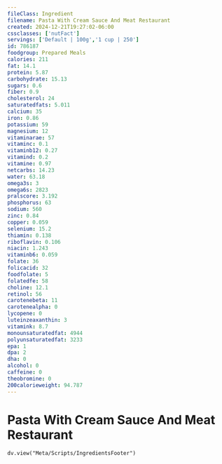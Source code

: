 ```yaml
---
fileClass: Ingredient
filename: Pasta With Cream Sauce And Meat Restaurant
created: 2024-12-21T19:27:02-06:00
cssclasses: ['nutFact']
servings: ['Default | 100g','1 cup | 250']
id: 786187
foodgroup: Prepared Meals
calories: 211
fat: 14.1
protein: 5.87
carbohydrate: 15.13
sugars: 0.6
fiber: 0.9
cholesterol: 24
saturatedfats: 5.011
calcium: 35
iron: 0.86
potassium: 59
magnesium: 12
vitaminarae: 57
vitaminc: 0.1
vitaminb12: 0.27
vitamind: 0.2
vitamine: 0.97
netcarbs: 14.23
water: 63.18
omega3s: 3
omega6s: 2823
pralscore: 3.192
phosphorus: 63
sodium: 560
zinc: 0.84
copper: 0.059
selenium: 15.2
thiamin: 0.138
riboflavin: 0.106
niacin: 1.243
vitaminb6: 0.059
folate: 36
folicacid: 32
foodfolate: 5
folatedfe: 58
choline: 12.1
retinol: 56
carotenebeta: 11
carotenealpha: 0
lycopene: 0
luteinzeaxanthin: 3
vitamink: 8.7
monounsaturatedfat: 4944
polyunsaturatedfat: 3233
epa: 1
dpa: 2
dha: 0
alcohol: 0
caffeine: 0
theobromine: 0
200calorieweight: 94.787
---
```


# Pasta With Cream Sauce And Meat Restaurant

```dataviewjs
dv.view("Meta/Scripts/IngredientsFooter")
```